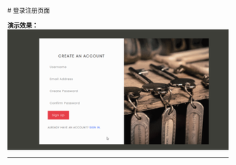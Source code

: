 ﻿﻿# 登录注册页面

**演示效果：**
![cs](https://raw.githubusercontent.com/DW62/ImgStg/master/202304201451903.gif)

----



